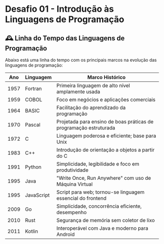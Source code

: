 # Desafio 01 - Introdução às Linguagens de Programação

## 🕰️ Linha do Tempo das Linguagens de Programação

Abaixo está uma linha do tempo com os principais marcos na evolução das linguagens de programação:

| Ano  | Linguagem      | Marco Histórico                                                  |
|------|----------------|------------------------------------------------------------------|
| 1957 | Fortran         | Primeira linguagem de alto nível amplamente usada               |
| 1959 | COBOL           | Foco em negócios e aplicações comerciais                         |
| 1964 | BASIC           | Facilitação do aprendizado da programação                       |
| 1970 | Pascal          | Projetada para ensino de boas práticas de programação estruturada|
| 1972 | C               | Linguagem poderosa e eficiente; base para Unix                  |
| 1983 | C++             | Introdução de orientação a objetos a partir do C                |
| 1991 | Python          | Simplicidade, legibilidade e foco em produtividade               |
| 1995 | Java            | "Write Once, Run Anywhere" com uso de Máquina Virtual           |
| 1995 | JavaScript      | Script para web; tornou-se linguagem essencial do frontend       |
| 2009 | Go              | Simplicidade, concorrência eficiente, desempenho                 |
| 2010 | Rust            | Segurança de memória sem coletor de lixo                         |
| 2011 | Kotlin          | Interoperável com Java e moderno para Android                    |
